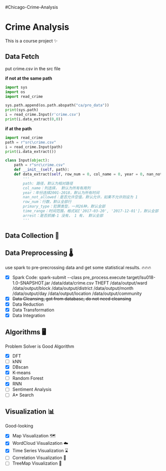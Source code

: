 #Chicago-Crime-Analysis
# Crime Analysis

This is a course project :sparkles:

## Data Fetch
put crime.csv in the src file

**if not at the same path**
```python
import sys
import os 
import read_crime

sys.path.append(os.path.abspath("ca/pro_data"))
print(sys.path)
i = read_crime.Input(r'crime.csv')
print(i.data_extract(0,0))
```

**if at the path**
```python
import read_crime
path = r"src\crime.csv"
i = read_crime.Input(path)
print(i.data_extract())
```

```python
class Input(object):
    path = r"src\crime.csv"
    def __init__(self, path):
    def data_extract(self, row_num = 0, col_name = 0, year = 0, nan_not_allowed = 0, primary_type = 0, time_range = 0, arrest = 0):
        ''' 
        path: 路径，默认为相对路径
        col_name：列选择， 默认为所有有用列
        year：年份选择2001-2018，默认为所有时间
        nan_not_allowed：是否允许空值，默认允许，如果不允许则设为 1
        row_num：行数，默认全部行
        primary_type：犯罪类型，一共26种，默认全部
        time_range：时间范围，格式如['2017-03-20', '2017-12-01']，默认全部
        arrest：是否抓捕-1 没有， 1 有， 默认全部
        '''
```

## **Data Collection** :floppy_disk:

## **Data Preprocessing** :thermometer: 
use spark to pre-precrossing data and get some statistical results. :fire::fire::fire:
 - [x] Spark Code: 
spark-submit --class pre_process.execute target/lsu018-1.0-SNAPSHOT.jar /data/data/crime.csv THEFT /data/output/ward /data/output/block /data/output/district /data/output/month /data/output/day /data/output/location /data/output/community
 - [x] ~~Data Cleansing, got from database, do not need cleansing~~
 - [x] Data Reduction 
 - [x] Data Transformation
 - [x] Data Integration
 
## Algorithms :desktop_computer:
Problem Solver is Good Algorithm
- [x] DFT
- [ ] kNN
- [x] DBscan
- [x] K-means
- [ ] Random Forest
- [x] RNN
- [ ] Sentiment Analysis
- [ ] A* Search

## Visualization :bar_chart:
Good-looking
- [x] Map Visualization :world_map:
- [x] WordCloud Visualization :cloud: 
- [x] Time Series Visualization :hourglass:
- [ ] Correlation Visualization :butterfly:
- [ ] TreeMap Visualization :palm_tree:
